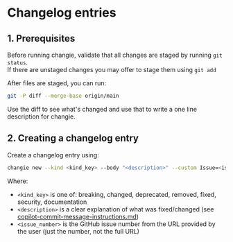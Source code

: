 # Changelog entries

## 1. Prerequisites

Before running changie, validate that all changes are staged by running `git status`.  
If there are unstaged changes you may offer to stage them using `git add`

After files are staged, you can run:

```bash
git -P diff --merge-base origin/main
```

Use the diff to see what's changed and use that to write a one line description for changie.

## 2. Creating a changelog entry

Create a changelog entry using:

```bash
changie new --kind <kind_key> --body "<description>" --custom Issue=<issue_number>
```

Where:

- `<kind_key>` is one of: breaking, changed, deprecated, removed, fixed, security, documentation
- `<description>` is a clear explanation of what was fixed/changed (see [copilot-commit-message-instructions.md](../copilot-commit-message-instructions.md))
- `<issue_number>` is the GitHub issue number from the URL provided by the user (just the number, not the full URL)
